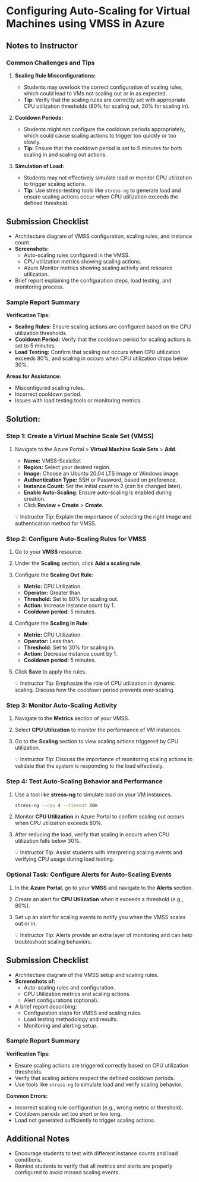 # Configuring Auto-Scaling for Virtual Machines using VMSS in Azure

## Notes to Instructor

### Common Challenges and Tips

1. **Scaling Rule Misconfigurations:**
    - Students may overlook the correct configuration of scaling rules, which could lead to VMs not scaling out or in as expected.
    - **Tip:** Verify that the scaling rules are correctly set with appropriate CPU utilization thresholds (80% for scaling out, 30% for scaling in).

2. **Cooldown Periods:**
    - Students might not configure the cooldown periods appropriately, which could cause scaling actions to trigger too quickly or too slowly.
    - **Tip:** Ensure that the cooldown period is set to 5 minutes for both scaling in and scaling out actions.

3. **Simulation of Load:**
    - Students may not effectively simulate load or monitor CPU utilization to trigger scaling actions.
    - **Tip:** Use stress-testing tools like `stress-ng` to generate load and ensure scaling actions occur when CPU utilization exceeds the defined threshold.

## Submission Checklist

- Architecture diagram of VMSS configuration, scaling rules, and instance count.
- **Screenshots:**
    - Auto-scaling rules configured in the VMSS.
    - CPU utilization metrics showing scaling actions.
    - Azure Monitor metrics showing scaling activity and resource utilization.
- Brief report explaining the configuration steps, load testing, and monitoring process.

### Sample Report Summary

**Verification Tips:**

- **Scaling Rules:** Ensure scaling actions are configured based on the CPU utilization thresholds.
- **Cooldown Period:** Verify that the cooldown period for scaling actions is set to 5 minutes.
- **Load Testing:** Confirm that scaling out occurs when CPU utilization exceeds 80%, and scaling in occurs when CPU utilization drops below 30%.

**Areas for Assistance:**

- Misconfigured scaling rules.
- Incorrect cooldown period.
- Issues with load testing tools or monitoring metrics.

## Solution:

### Step 1: Create a Virtual Machine Scale Set (VMSS)

1. Navigate to the Azure Portal > **Virtual Machine Scale Sets** > **Add**.
    - **Name:** VMSS-ScaleSet
    - **Region:** Select your desired region.
    - **Image:** Choose an Ubuntu 20.04 LTS image or Windows image.
    - **Authentication Type:** SSH or Password, based on preference.
    - **Instance Count:** Set the initial count to 2 (can be changed later).
    - **Enable Auto-Scaling**: Ensure auto-scaling is enabled during creation.
    - Click **Review + Create** > **Create**.

    💡 Instructor Tip: Explain the importance of selecting the right image and authentication method for VMSS.

### Step 2: Configure Auto-Scaling Rules for VMSS

1. Go to your **VMSS** resource.
2. Under the **Scaling** section, click **Add a scaling rule**.
3. Configure the **Scaling Out Rule**:
    - **Metric:** CPU Utilization.
    - **Operator:** Greater than.
    - **Threshold:** Set to 80% for scaling out.
    - **Action:** Increase instance count by 1.
    - **Cooldown period:** 5 minutes.
4. Configure the **Scaling In Rule**:
    - **Metric:** CPU Utilization.
    - **Operator:** Less than.
    - **Threshold:** Set to 30% for scaling in.
    - **Action:** Decrease instance count by 1.
    - **Cooldown period:** 5 minutes.
5. Click **Save** to apply the rules.

    💡 Instructor Tip: Emphasize the role of CPU utilization in dynamic scaling. Discuss how the cooldown period prevents over-scaling.

### Step 3: Monitor Auto-Scaling Activity

1. Navigate to the **Metrics** section of your VMSS.
2. Select **CPU Utilization** to monitor the performance of VM instances.
3. Go to the **Scaling** section to view scaling actions triggered by CPU utilization.

    💡 Instructor Tip: Discuss the importance of monitoring scaling actions to validate that the system is responding to the load effectively.

### Step 4: Test Auto-Scaling Behavior and Performance

1. Use a tool like **stress-ng** to simulate load on your VM instances.
    ```bash
    stress-ng --cpu 4 --timeout 10m
    ```
2. Monitor **CPU Utilization** in Azure Portal to confirm scaling out occurs when CPU utilization exceeds 80%.
3. After reducing the load, verify that scaling in occurs when CPU utilization falls below 30%.

    💡 Instructor Tip: Assist students with interpreting scaling events and verifying CPU usage during load testing.

### Optional Task: Configure Alerts for Auto-Scaling Events

1. In the **Azure Portal**, go to your **VMSS** and navigate to the **Alerts** section.
2. Create an alert for **CPU Utilization** when it exceeds a threshold (e.g., 80%).
3. Set up an alert for scaling events to notify you when the VMSS scales out or in.

    💡 Instructor Tip: Alerts provide an extra layer of monitoring and can help troubleshoot scaling behaviors.

## Submission Checklist

- Architecture diagram of the VMSS setup and scaling rules.
- **Screenshots of:**
    - Auto-scaling rules and configuration.
    - CPU Utilization metrics and scaling actions.
    - Alert configurations (optional).
- A brief report describing:
    - Configuration steps for VMSS and scaling rules.
    - Load testing methodology and results.
    - Monitoring and alerting setup.

### Sample Report Summary

**Verification Tips:**

- Ensure scaling actions are triggered correctly based on CPU utilization thresholds.
- Verify that scaling actions respect the defined cooldown periods.
- Use tools like `stress-ng` to simulate load and verify scaling behavior.

**Common Errors:**

- Incorrect scaling rule configuration (e.g., wrong metric or threshold).
- Cooldown periods set too short or too long.
- Load not generated sufficiently to trigger scaling actions.

## Additional Notes

- Encourage students to test with different instance counts and load conditions.
- Remind students to verify that all metrics and alerts are properly configured to avoid missed scaling events.
